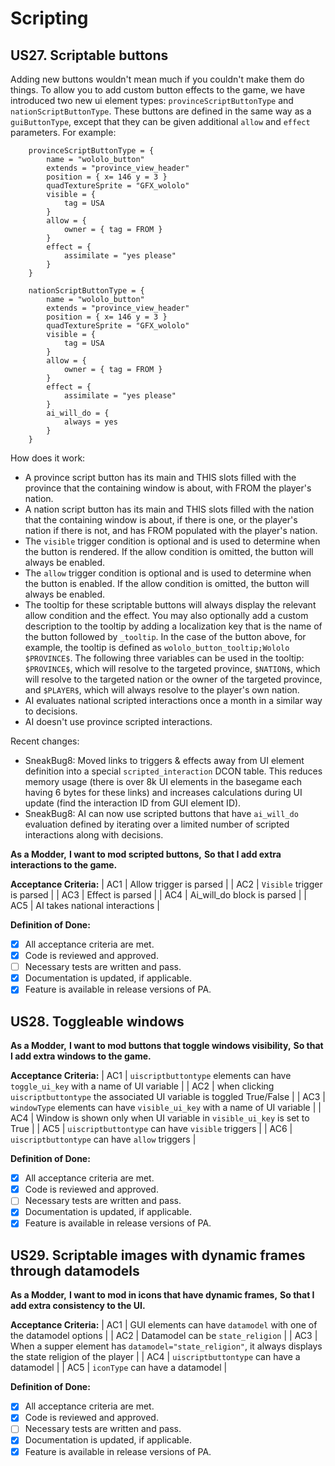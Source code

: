 # Scripting

## US27. Scriptable buttons

Adding new buttons wouldn't mean much if you couldn't make them do things. To allow you to add custom button effects to the game, we have introduced two new ui element types: `provinceScriptButtonType` and `nationScriptButtonType`. These buttons are defined in the same way as a `guiButtonType`, except that they can be given additional `allow` and `effect` parameters. For example:

```
	provinceScriptButtonType = {
		name = "wololo_button"
		extends = "province_view_header"
		position = { x= 146 y = 3 }
		quadTextureSprite = "GFX_wololo"
		visible = {
			tag = USA
		}
		allow = {
			owner = { tag = FROM }
		}
		effect = {
			assimilate = "yes please"
		}
	}

	nationScriptButtonType = {
		name = "wololo_button"
		extends = "province_view_header"
		position = { x= 146 y = 3 }
		quadTextureSprite = "GFX_wololo"
		visible = {
			tag = USA
		}
		allow = {
			owner = { tag = FROM }
		}
		effect = {
			assimilate = "yes please"
		}
		ai_will_do = {
			always = yes
		}
	}
```

How does it work:
- A province script button has its main and THIS slots filled with the province that the containing window is about, with FROM the player's nation.
- A nation script button has its main and THIS slots filled with the nation that the containing window is about, if there is one, or the player's nation if there is not, and has FROM populated with the player's nation.
- The `visible` trigger condition is optional and is used to determine when the button is rendered. If the allow condition is omitted, the button will always be enabled.
- The `allow` trigger condition is optional and is used to determine when the button is enabled. If the allow condition is omitted, the button will always be enabled.
- The tooltip for these scriptable buttons will always display the relevant allow condition and the effect. You may also optionally add a custom description to the tooltip by adding a localization key that is the name of the button followed by `_tooltip`. In the case of the button above, for example, the tooltip is defined as `wololo_button_tooltip;Wololo $PROVINCE$`. The following three variables can be used in the tooltip: `$PROVINCE$`, which will resolve to the targeted province, `$NATION$`, which will resolve to the targeted nation or the owner of the targeted province, and `$PLAYER$`, which will always resolve to the player's own nation.
- AI evaluates national scripted interactions once a month in a similar way to decisions.
- AI doesn't use province scripted interactions.

Recent changes:

- SneakBug8: Moved links to triggers & effects away from UI element definition into a special `scripted_interaction` DCON table. This reduces memory usage (there is over 8k UI elements in the basegame each having 6 bytes for these links) and increases calculations during UI update (find the interaction ID from GUI element ID).
- SneakBug8: AI can now use scripted buttons that have `ai_will_do` evaluation defined by iterating over a limited number of scripted interactions along with decisions.

**As a Modder,**
**I want to mod scripted buttons,**
**So that I add extra interactions to the game.**

**Acceptance Criteria:**
| AC1 | Allow trigger is parsed |
| AC2 | `Visible` trigger is parsed |
| AC3 | Effect is parsed |
| AC4 | Ai_will_do block is parsed |
| AC5 | AI takes national interactions |

**Definition of Done:**
- [X] All acceptance criteria are met.
- [X] Code is reviewed and approved.
- [ ] Necessary tests are written and pass.
- [X] Documentation is updated, if applicable.
- [x] Feature is available in release versions of PA.

## US28. Toggleable windows

**As a Modder,**
**I want to mod buttons that toggle windows visibility,**
**So that I add extra windows to the game.**

**Acceptance Criteria:**
| AC1 | `uiscriptbuttontype` elements can have `toggle_ui_key` with a name of UI variable |
| AC2 | when clicking `uiscriptbuttontype` the associated UI variable is toggled True/False |
| AC3 | `windowType` elements can have `visible_ui_key` with a name of UI variable |
| AC4 | Window is shown only when UI variable in `visible_ui_key` is set to True |
| AC5 | `uiscriptbuttontype` can have `visible` triggers |
| AC6 | `uiscriptbuttontype` can have `allow` triggers |

**Definition of Done:**
- [X] All acceptance criteria are met.
- [X] Code is reviewed and approved.
- [ ] Necessary tests are written and pass.
- [X] Documentation is updated, if applicable.
- [x] Feature is available in release versions of PA.

## US29. Scriptable images with dynamic frames through datamodels

**As a Modder,**
**I want to mod in icons that have dynamic frames,**
**So that I add extra consistency to the UI.**

**Acceptance Criteria:**
| AC1 | GUI elements can have `datamodel` with one of the datamodel options |
| AC2 | Datamodel can be `state_religion` |
| AC3 | When a supper element has `datamodel="state_religion"`, it always displays the state religion of the player |
| AC4 | `uiscriptbuttontype` can have a datamodel |
| AC5 | `iconType` can have a datamodel |

**Definition of Done:**
- [X] All acceptance criteria are met.
- [X] Code is reviewed and approved.
- [ ] Necessary tests are written and pass.
- [X] Documentation is updated, if applicable.
- [x] Feature is available in release versions of PA.
